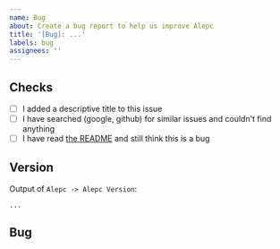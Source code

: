 ```yaml
---
name: Bug
about: Create a bug report to help us improve Alepc
title: '[Bug]: ...'
labels: bug
assignees: ''
---
```


## Checks

* [ ] I added a descriptive title to this issue
* [ ] I have searched (google, github) for similar issues and couldn't find anything
* [ ] I have read [the README](https://github.com/Aleecers/Alepc/blob/master/README.md) and still think this is a bug

## Version

Output of `Alepc -> Alepc Version`:
```
...
```

## Bug

<!-- Where possible please include a self-contained code snippet describing your bug: -->
